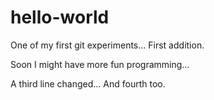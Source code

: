# hello-world

One of my first git experiments...
First addition.
 
Soon I might have more fun programming...

A third line changed...
And fourth too.
